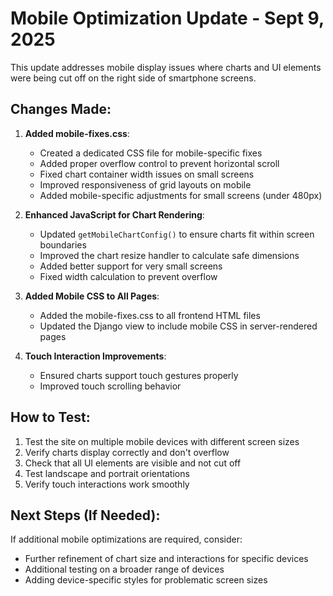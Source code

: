 # Mobile Optimization Update - Sept 9, 2025

This update addresses mobile display issues where charts and UI elements were being cut off on the right side of smartphone screens.

## Changes Made:

1. **Added mobile-fixes.css**:
   - Created a dedicated CSS file for mobile-specific fixes
   - Added proper overflow control to prevent horizontal scroll
   - Fixed chart container width issues on small screens
   - Improved responsiveness of grid layouts on mobile
   - Added mobile-specific adjustments for small screens (under 480px)

2. **Enhanced JavaScript for Chart Rendering**:
   - Updated `getMobileChartConfig()` to ensure charts fit within screen boundaries
   - Improved the chart resize handler to calculate safe dimensions
   - Added better support for very small screens
   - Fixed width calculation to prevent overflow

3. **Added Mobile CSS to All Pages**:
   - Added the mobile-fixes.css to all frontend HTML files
   - Updated the Django view to include mobile CSS in server-rendered pages

4. **Touch Interaction Improvements**:
   - Ensured charts support touch gestures properly
   - Improved touch scrolling behavior

## How to Test:

1. Test the site on multiple mobile devices with different screen sizes
2. Verify charts display correctly and don't overflow
3. Check that all UI elements are visible and not cut off
4. Test landscape and portrait orientations
5. Verify touch interactions work smoothly

## Next Steps (If Needed):

If additional mobile optimizations are required, consider:
- Further refinement of chart size and interactions for specific devices
- Additional testing on a broader range of devices
- Adding device-specific styles for problematic screen sizes
